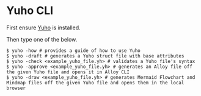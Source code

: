 # Yuho CLI

First ensure [Yuho](https://github.com/gongahkia/yuho/) is installed.  

Then type one of the below.  

```console
$ yuho -how # provides a guide of how to use Yuho
$ yuho -draft # generates a Yuho struct file with base attributes 
$ yuho -check <example_yuho_file.yh> # validates a Yuho file's syntax
$ yuho -approve <example_yuho_file.yh> # generates an Alloy file off the given Yuho file and opens it in Alloy CLI
$ yuho -draw <example_yuho_file.yh> # generates Mermaid Flowchart and Mindmap files off the given Yuho file and opens them in the local browser
```

